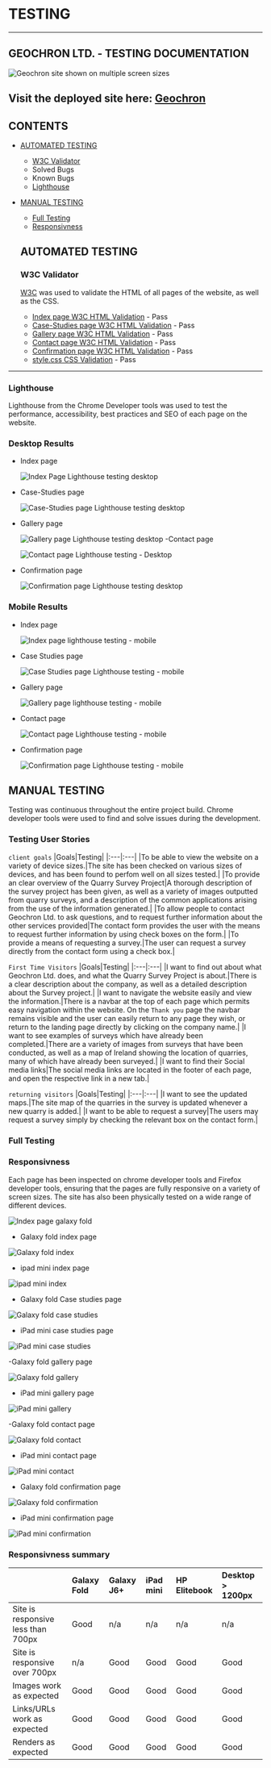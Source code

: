 # TESTING 
---
## GEOCHRON LTD. - TESTING DOCUMENTATION
![Geochron site shown on multiple screen sizes](docs/screenshot%20of%20responsive%20pages.png)

Visit the deployed site here: [Geochron](https://markcrowleyx.github.io/Portfolio-1/)
---
## CONTENTS
- [AUTOMATED TESTING](#automated-testing)
  - [W3C Validator](#w3c-validator)
  - Solved Bugs
  - Known Bugs
  - [Lighthouse](#lighthouse)
- [MANUAL TESTING](#manual-testing)
  - [Full Testing](#full-testing)
  - [Responsivness](#responsivness)
  ## AUTOMATED TESTING
  
  ### W3C Validator
  [W3C](https://validator.w3.org/) was used to validate the HTML of all pages of the website, as well as the CSS.
  
  - [Index page W3C HTML Validation](docs/testing/HTML-checker.png) - Pass
  - [Case-Studies page W3C HTML Validation](docs/testing/Html-checker-case-studies-page.png) - Pass
  - [Gallery page W3C HTML Validation](docs/testing/HTML-checker-gallery.png) - Pass
  - [Contact page W3C HTML Validation](docs/testing/HTML-checker-contact-page.png) - Pass
  - [Confirmation page W3C HTML Validation](docs/testing/HTML-checker-confirmation-page.png) - Pass
  - [style.css CSS Validation](docs/CSS-validator-gallery.png) - Pass
---
### Lighthouse
Lighthouse from the Chrome Developer tools was used to test the performance, accessibility, best practices and SEO of each page on the website.
### Desktop Results
- Index page

  ![Index Page Lighthouse testing desktop](docs/testing/lighthouse-landing-page-desktop.png)
- Case-Studies page 

  ![Case-Studies page Lighthouse testing desktop](docs/testing/lighthouse-case-studies-desktop.png)
- Gallery page

  ![Gallery page Lighthouse testing desktop](docs/testing/lighthouse-gallery-desktop.png)
-Contact page

  ![Contact page Lighthouse testing - Desktop](docs/testing/lighthouse-contact-page-desktop.png)
- Confirmation page

  ![Confirmation page Lighthouse testing desktop](docs/testing/lighthouse-confirmation-desktop.png)
### Mobile Results

- Index page

  ![Index page lighthouse testing - mobile](docs/testing/lighthouse-landing-page-mobile.png)
- Case Studies page

  ![Case Studies page Lighthouse testing - mobile](docs/testing/lighthouse-case-studies-mobile.png)
- Gallery page

  ![Gallery page lighthouse testing - mobile](docs/testing/lighthouse-gallery-mobile%20.png)
- Contact page

  ![Contact page Lighthouse testing - mobile](docs/testing/lighthouse-contact-mobile.png)
- Confirmation page

  ![Confirmation page Lighthouse testing - mobile](docs/testing/lighthouse-confirmation-mobile.png)
## MANUAL TESTING
  Testing was continuous throughout the entire project build. Chrome developer tools were used to find and solve issues during the development.
### Testing User Stories
`client goals`
|Goals|Testing|
|:---|:---|
|To be able to view the website on a variety of device sizes.|The site has been checked on various sizes of devices, and has been found to perfom well on all sizes tested.|
|To provide an clear overview of the Quarry Survey Project|A thorough description of the survey project has been given, as well as a variety of images outputted from quarry surveys, and a description of the common applications arising from the use of the information generated.|
|To allow people to contact Geochron Ltd. to ask questions, and to request further information about the other services provided|The contact form provides the user with the means to request further information by using check boxes on the form.|
|To provide a means of requesting a survey.|The user can request a survey directly from the contact form using a check box.|

`First Time Visitors`
|Goals|Testing|
|:---|:---|
|I want to find out about what Geochron Ltd. does, and what the Quarry Survey Project is about.|There is a clear description about the company, as well as a detailed description about the Survey project.|
|I want to navigate the website easily and view the information.|There is a navbar at the top of each page which permits easy navigation within the website. On the `Thank you` page the navbar remains visible and the user can easily return to any page they wish, or return to the landing page directly by clicking on the company name.|
|I want to see examples of surveys which have already been completed.|There are a variety of images from surveys that have been conducted, as well as a map of Ireland showing the location of quarries, many of which have already been surveyed.|
|I want to find their Social media links|The social media links are located in the footer of each page, and open the respective link in a new tab.|

`returning visitors`
|Goals|Testing|
|:---|:---|
|I want to see the updated maps.|The site map of the quarries in the survey is updated whenever a new quarry is added.|
|I want to be able to request a survey|The users may request a survey simply by checking the relevant box on the contact form.|
### Full Testing
### Responsivness
  Each page has been inspected on chrome developer tools and Firefox developer tools, ensuring that the pages are fully responsive on a variety of screen sizes. The site has also been physically tested on a wide range of different devices.

  ![Index page galaxy fold](/docs/testing/screenshot%20of%20responsive%20pages.png)

  - Galaxy fold index page

![Galaxy fold index](/docs/testing/Responsivness/index-galaxy-fold.png)
- ipad mini index page

![ipad mini index](/docs/testing/Responsivness/index-ipad-mini.png)

- Galaxy fold Case studies page

![Galaxy fold case studies](/docs/testing/Responsivness/case-studies-galaxy-fold.png)

- iPad mini case studies page

![iPad mini case studies](/docs/testing/Responsivness/case-studies-ipad-mini.png)

-Galaxy fold gallery page

![Galaxy fold gallery](/docs/testing/Responsivness/gallery-galaxy-fold.png)

- iPad mini gallery page

![iPad mini gallery](/docs/testing/Responsivness/gallery-ipad-mini.png)

-Galaxy fold contact page

![Galaxy fold contact](/docs/testing/Responsivness/contact-page-galaxy-fold.png)

- iPad mini contact page

![iPad mini contact](/docs/testing/Responsivness/contact-page-ipad-mini.png)

- Galaxy fold confirmation page

![Galaxy fold confirmation](/docs/testing/Responsivness/Thank-you-galaxy-fold.png)

- iPad mini confirmation page

![iPad mini confirmation](/docs/testing/Responsivness/thank-you-ipad-mini.png)
### Responsivness summary
||Galaxy Fold|Galaxy J6+|iPad mini|HP Elitebook|Desktop > 1200px|
|:--|:--|:--|:--|:--|:--|
|Site is responsive less than 700px|Good|n/a|n/a|n/a|n/a|
|Site is responsive over 700px|n/a|Good|Good|Good|Good|
|Images work as expected|Good|Good|Good|Good|Good|
|Links/URLs work as expected|Good|Good|Good|Good|Good|
|Renders as expected|Good|Good|Good|Good|Good|



